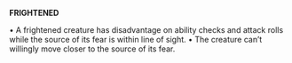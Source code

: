 __**FRIGHTENED**__

• A frightened creature has disadvantage on ability checks and attack rolls while the source of its fear is within line of sight.
• The creature can’t willingly move closer to the source of its fear.